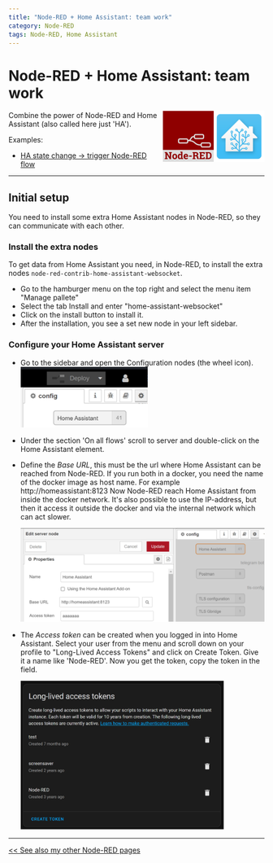 ```yaml
---
title: "Node-RED + Home Assistant: team work"
category: Node-RED
tags: Node-RED, Home Assistant
---
```


# Node-RED + Home Assistant: team work

<a href="node-red_home-assistant">
<img src="../homeassistant/images/home_assistant_logo.png" style="float: right;" alt="Home Assistant logo" height="100px">
<img style="float: right;" src="images/node-red_logo.png" height="100px" alt="Node-RED logo">
</a>

Combine the power of Node-RED and Home Assistant (also called here just 'HA').

Examples:
* [HA state change -> trigger Node-RED flow](node-red_home-assistant_full_moon)

[//]: # (* [Node-RED flow -> HA App notification]&#40;node-red_home-assistant_camera_notification&#41;)

[//]: # (* [Node-RED flow -> update HA helper entity]&#40;node-red_home-assistant_update_helper&#41;)

[//]: # (* [HA Rain data -> Handle entity data in Node-RED]&#40;node-red_home-assistant_buienalarm_rain_expected&#41;)

---
## Initial setup
You need to install some extra Home Assistant nodes in Node-RED, so they can communicate with each other.

### Install the extra nodes
To get data from Home Assistant you need, in Node-RED, to install the extra nodes `node-red-contrib-home-assistant-websocket`.

* Go to the hamburger menu on the top right and select the menu item "Manage pallete"
* Select the tab Install and enter "home-assistant-websocket"
* Click on the install button to install it.
* After the installation, you see a set new node in your left sidebar.

### Configure your Home Assistant server
* Go to the sidebar and open the Configuration nodes (the wheel icon).
  <img src="images_ha/nr_config_node.png" width="250px" alt="Configuration nodes in Node-RED"/>

* Under the section 'On all flows' scroll to server and double-click on the Home Assistant element.
* Define the *Base URL*, this must be the url where Home Assistant can be reached from Node-RED. If you run both in a docker, you need the name of the docker image as host name. For example http://homeassistant:8123 Now Node-RED reach Home Assistant from inside the docker network. It's also possible to use the IP-address, but then it access it outside the docker and via the internal network which can act slower.

  <img src="images_ha/config_ha_server.png" alt="config Home Assistant server in Node-RED"/>

* The *Access token* can be created when you logged in into Home Assistant. Select your user from the menu and scroll down on your profile to "Long-Lived Access Tokens" and click on Create Token. Give it a name like 'Node-RED'. Now you get the token, copy the token in the field.

  <img src="images_ha/ha_long-lived_access_token.png" width="400px" alt="Create a token in Home Assistant"/>

---

[<< See also my other Node-RED pages](index)
